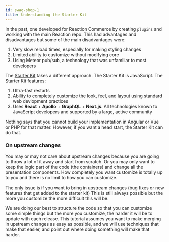 ```yaml
---
id: swag-shop-1
title: Understanding the Starter Kit
---
```


In the past, one developed for Reaction Commerce by creating `plugins` and working with the main Reaction repo. This had advantages and disadvantages but some of the main disadvantages were:

1. Very slow reload times, especially for making styling changes
2. Limited ability to customize without modifying core
3. Using Meteor pub/sub, a technology that was unfamiliar to most developers

The [Starter Kit](https://github.com/reactioncommerce/reaction-next-starterkit/) takes a different approach. The Starter Kit is JavaScript. The Starter Kit features:

1. Ultra-fast restarts
2. Ability to completely customize the look, feel, and layout using standard web devlopment practices
3. Uses **React** + **Apollo** + **GraphQL** + **Next.js**. All technologies known to JavaScript developers and supported by a large, active community

Nothing says that you cannot build your implementation in Angular or Vue or PHP for that matter. However, if you want a head start, the Starter Kit can do that.

### On upstream changes

You may or may not care about upstream changes because you are going to throw a lot of it away and start from scratch. Or you may only want to keep the logic part of the code (the containers) and change all the presentation components. How completely you want customize is totally up to you and there is no limit to how you can customize. 

The only issue is if you want to bring in upstream changes (bug fixes or new features that get added to the starter kit) This is still always possible but the more you customize the more difficult this will be. 

We are doing our best to structure the code so that you can customize some simple things but the more you customize, the harder it will be to update with each release. This tutorial assumes you want to make merging in upstream changes as easy as possible, and we will use techniques that make that easier, and point out where doing something will make that harder.